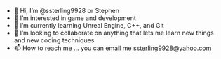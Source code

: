 - 👋 Hi, I’m @ssterling9928 or Stephen 
- 👀 I’m interested in game and development
- 🌱 I’m currently learning Unreal Engine, C++, and Git 
- 💞️ I’m looking to collaborate on anything that lets me learn new things and new coding techniques
- 📫 How to reach me ...  you can email me ssterling9928@yahoo.com

<!---
ssterling9928/ssterling9928 is a ✨ special ✨ repository because its `README.md` (this file) appears on your GitHub profile.
You can click the Preview link to take a look at your changes.
--->
